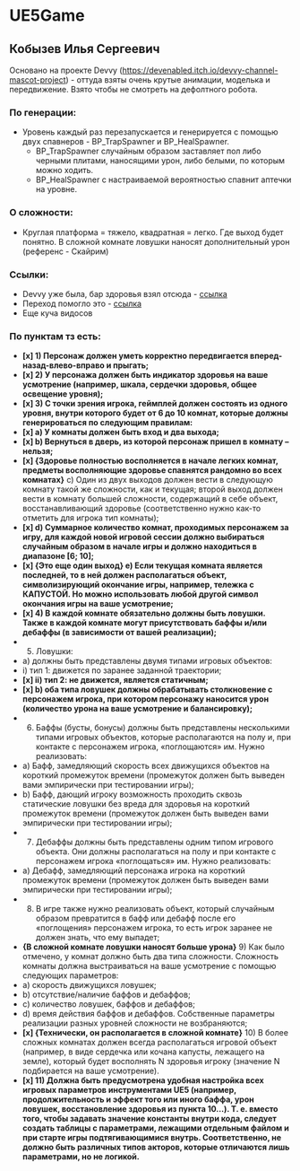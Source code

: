 # UE5Game

## Кобызев Илья Сергеевич

Основано на проекте Devvy (https://devenabled.itch.io/devvy-channel-mascot-project) - оттуда взяты очень крутые анимации, моделька и передвижение. Взято чтобы не смотреть на дефолтного робота.

### По генерации:

- Уровень каждый раз перезапускается и генерируется с помощью двух спавнеров - BP_TrapSpawner и BP_HealSpawner.
  - BP_TrapSpawner случайным образом заставляет пол либо черными плитами, наносящими урон, либо белыми, по которым можно ходить.
  - BP_HealSpawner с настраиваемой вероятностью спавнит аптечки на уровне.

### О сложности:
- Круглая платформа = тяжело, квадратная = легко. Где выход будет понятно. В сложной комнате ловушки наносят дополнительный урон (референс - Скайрим)

### Ссылки:
- Devvy уже была, бар здоровья взял отсюда - [ссылка](https://www.youtube.com/watch?v=PVgMkUwhtoM)
- Переход помогло это - [ссылка](https://www.youtube.com/watch?v=w6XlSk9pPRs)
- Еще куча видосов

### По пунктам тз есть:
- __[x] 1) Персонаж должен уметь корректно передвигается вперед-назад-влево-вправо и
прыгать;__
- __[x] 2) У персонажа должен быть индикатор здоровья на ваше усмотрение (например,
шкала, сердечки здоровья, общее освещение уровня);__
- __[x] 3) С точки зрения игрока, геймплей должен состоять из одного уровня, внутри
которого будет от 6 до 10 комнат, которые должны генерироваться по
следующим правилам:__
- __[x] a) У комнаты должен быть вход и два выхода;__
- __[x] b) Вернуться в дверь, из которой персонаж пришел в комнату – нельзя;__
- __[x] {Здоровье полностью восполняется в начале легких комнат, предметы восполняющие здоровье спавнятся рандомно во всех комнатах}__ c) Один из двух выходов должен вести в следующую комнату такой же
сложности, как и текущая; второй выход должен вести в комнату большей
сложности, содержащий в себе объект, восстанавливающий здоровье
(соответственно нужно как-то отметить для игрока тип комнаты);
- __[x] d) Суммарное количество комнат, проходимых персонажем за игру, для
каждой новой игровой сессии должно выбираться случайным образом в
начале игры и должно находиться в диапазоне [6; 10];__
- __[x] {Это еще один выход} e) Если текущая комната является последней, то в ней должен
располагаться объект, символизирующий окончание игры, например,
тележка с КАПУСТОЙ. Но можно использовать любой другой символ
окончания игры на ваше усмотрение;__
- __[x] 4) В каждой комнате обязательно должны быть ловушки. Также в каждой комнате
могут присутствовать баффы и/или дебаффы (в зависимости от вашей
реализации);__
- 5) Ловушки:
- a) должны быть представлены двумя типами игровых объектов:
- i) тип 1: движется по заранее заданной траектории;
- __[x] ii) тип 2: не движется, является статичным;__
- __[x] b) оба типа ловушек должны обрабатывать столкновение с персонажем
игрока, при котором персонажу наносится урон (количество урона на
ваше усмотрение и балансировку);__
- 6) Баффы (бусты, бонусы) должны быть представлены несколькими типами
игровых объектов, которые располагаются на полу и, при контакте с персонажем
игрока, «поглощаются» им. Нужно реализовать:
- a) Бафф, замедляющий скорость всех движущихся объектов на короткий
промежуток времени (промежуток должен быть выведен вами
эмпирически при тестировании игры);
- b) Бафф, дающий игроку возможность проходить сквозь статические
ловушки без вреда для здоровья на короткий промежуток времени
(промежуток должен быть выведен вами эмпирически при тестировании
игры);
- 7) Дебаффы должны быть представлены одним типом игрового объекта. Они
должны располагаться на полу и при контакте с персонажем игрока
«поглощаться» им. Нужно реализовать:
- a) Дебафф, замедляющий персонажа игрока на короткий промежуток
времени (промежуток должен быть выведен вами эмпирически при
тестировании игры);
- 8) В игре также нужно реализовать объект, который случайным образом
превратится в бафф или дебафф после его «поглощения» персонажем игрока,
то есть игрок заранее не должен знать, что ему выпадет;
- __{В сложной комнате ловушки наносят больше урона}__ 9) Как было отмечено, у комнат должно быть два типа сложности. Сложность
комнаты должна выстраиваться на ваше усмотрение с помощью следующих
параметров:
- a) скорость движущихся ловушек;
- b) отсутствие/наличие баффов и дебаффов;
- c) количество ловушек, баффов и дебаффов;
- d) время действия баффов и дебаффов.
Собственные параметры реализации разных уровней сложности не
возбраняются;
- __[x] {Технически, он располагается в сложной комнате}__ 10) В более сложных комнатах должен всегда располагаться игровой объект
(например, в виде сердечка или кочана капусты, лежащего на земле), который
будет восполнять N здоровья игроку (значение N подбирается на ваше
усмотрение).
- __[x] 11) Должна быть предусмотрена удобная настройка всех игровых параметров
инструментами UE5 (например, продолжительность и эффект того или иного
баффа, урон ловушек, восстановление здоровья из пункта 10…). Т. е. вместо
того, чтобы задавать значение константы внутри кода, следует создать таблицы
с параметрами, лежащими отдельным файлом и при старте игры
подтягивающимися внутрь. Соответственно, не должно быть различных типов
акторов, которые отличаются лишь параметрами, но не логикой.__

